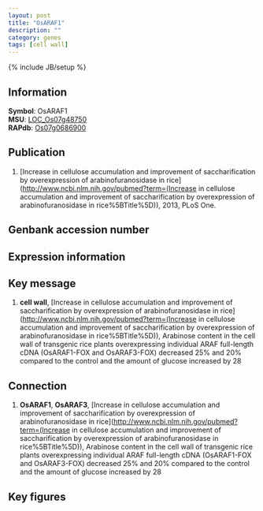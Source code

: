 ```yaml
---
layout: post
title: "OsARAF1"
description: ""
category: genes
tags: [cell wall]
---
```

{% include JB/setup %}

## Information
__Symbol__: OsARAF1  
__MSU__: [LOC_Os07g48750](http://rice.plantbiology.msu.edu/cgi-bin/ORF_infopage.cgi?orf=LOC_Os07g48750)  
__RAPdb__: [Os07g0686900](http://rapdb.dna.affrc.go.jp/viewer/gbrowse_details/irgsp1?name=Os07g0686900)  

## Publication
1. [Increase in cellulose accumulation and improvement of saccharification by overexpression of arabinofuranosidase in rice](http://www.ncbi.nlm.nih.gov/pubmed?term=(Increase in cellulose accumulation and improvement of saccharification by overexpression of arabinofuranosidase in rice%5BTitle%5D)), 2013, PLoS One.

## Genbank accession number

## Expression information

## Key message
1. __cell wall__, [Increase in cellulose accumulation and improvement of saccharification by overexpression of arabinofuranosidase in rice](http://www.ncbi.nlm.nih.gov/pubmed?term=(Increase in cellulose accumulation and improvement of saccharification by overexpression of arabinofuranosidase in rice%5BTitle%5D)),  Arabinose content in the cell wall of transgenic rice plants overexpressing individual ARAF full-length cDNA (OsARAF1-FOX and OsARAF3-FOX) decreased 25% and 20% compared to the control and the amount of glucose increased by 28

## Connection
1. __OsARAF1__, __OsARAF3__, [Increase in cellulose accumulation and improvement of saccharification by overexpression of arabinofuranosidase in rice](http://www.ncbi.nlm.nih.gov/pubmed?term=(Increase in cellulose accumulation and improvement of saccharification by overexpression of arabinofuranosidase in rice%5BTitle%5D)),  Arabinose content in the cell wall of transgenic rice plants overexpressing individual ARAF full-length cDNA (OsARAF1-FOX and OsARAF3-FOX) decreased 25% and 20% compared to the control and the amount of glucose increased by 28

## Key figures



